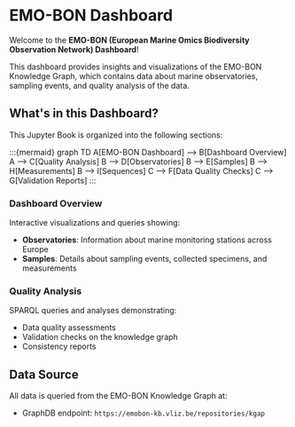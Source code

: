 # EMO-BON Dashboard

Welcome to the **EMO-BON (European Marine Omics Biodiversity Observation Network) Dashboard**!

This dashboard provides insights and visualizations of the EMO-BON Knowledge Graph, which contains data about marine observatories, sampling events, and quality analysis of the data.

## What's in this Dashboard?

This Jupyter Book is organized into the following sections:

:::{mermaid}
graph TD
    A[EMO-BON Dashboard] --> B[Dashboard Overview]
    A --> C[Quality Analysis]
    B --> D[Observatories]
    B --> E[Samples]
    B --> H[Measurements]
    B --> I[Sequences]
    C --> F[Data Quality Checks]
    C --> G[Validation Reports]
:::

### Dashboard Overview
Interactive visualizations and queries showing:
- **Observatories**: Information about marine monitoring stations across Europe
- **Samples**: Details about sampling events, collected specimens, and measurements

### Quality Analysis
SPARQL queries and analyses demonstrating:
- Data quality assessments
- Validation checks on the knowledge graph
- Consistency reports

## Data Source

All data is queried from the EMO-BON Knowledge Graph at:
- GraphDB endpoint: `https://emobon-kb.vliz.be/repositories/kgap`

```{tableofcontents}
```